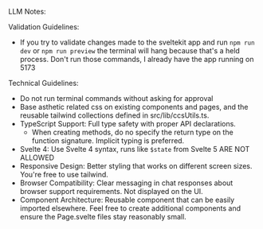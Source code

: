 LLM Notes:

Validation Guidelines:

- If you try to validate changes made to the sveltekit app and run `npm run dev` or `npm run preview` the terminal will hang because that's a held process. Don't run those commands, I already have the app running on 5173

Technical Guidelines:

- Do not run terminal commands without asking for approval
- Base asthetic related css on existing components and pages, and the reusable tailwind collections defined in src/lib/ccsUtils.ts.
- TypeScript Support: Full type safety with proper API declarations.
  - When creating methods, do no specify the return type on the function signature. Implicit typing is preferred.
- Svelte 4: Use Svelte 4 syntax, runs like `$state` from Svelte 5 ARE NOT ALLOWED
- Responsive Design: Better styling that works on different screen sizes. You're free to use tailwind.
- Browser Compatibility: Clear messaging in chat responses about browser support requirements. Not displayed on the UI.
- Component Architecture: Reusable component that can be easily imported elsewhere. Feel free to create additional components and ensure the Page.svelte files stay reasonably small.
